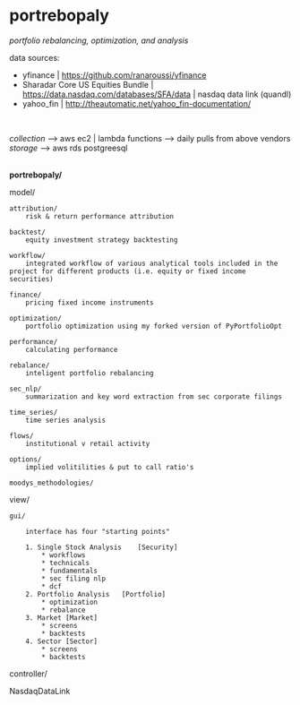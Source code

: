# portrebopaly
*portfolio rebalancing, optimization, and analysis*

data sources:

* yfinance                          |   https://github.com/ranaroussi/yfinance
* Sharadar Core US Equities Bundle  |   https://data.nasdaq.com/databases/SFA/data  |   nasdaq data link (quandl)
* yahoo_fin                         |   http://theautomatic.net/yahoo_fin-documentation/

</br>

*collection* --> aws ec2 | lambda functions --> daily pulls from above vendors  </br>
*storage* --> aws rds postgreesql  </br></br>



<strong>portrebopaly/</strong>


model/

    attribution/
        risk & return performance attribution

    backtest/
        equity investment strategy backtesting 
    
    workflow/
        integrated workflow of various analytical tools included in the project for different products (i.e. equity or fixed income securities)

    finance/
        pricing fixed income instruments

    optimization/
        portfolio optimization using my forked version of PyPortfolioOpt

    performance/
        calculating performance
    
    rebalance/
        inteligent portfolio rebalancing 

    sec_nlp/
        summarization and key word extraction from sec corporate filings
    
    time_series/
        time series analysis

    flows/
        institutional v retail activity

    options/
        implied volitilities & put to call ratio's

    moodys_methodologies/




view/

    gui/

        interface has four "starting points"

        1. Single Stock Analysis    [Security]
            * workflows
            * technicals
            * fundamentals
            * sec filing nlp
            * dcf
        2. Portfolio Analysis   [Portfolio]
            * optimization
            * rebalance
        3. Market [Market]
            * screens
            * backtests
        4. Sector [Sector]
            * screens
            * backtests




controller/











NasdaqDataLink

